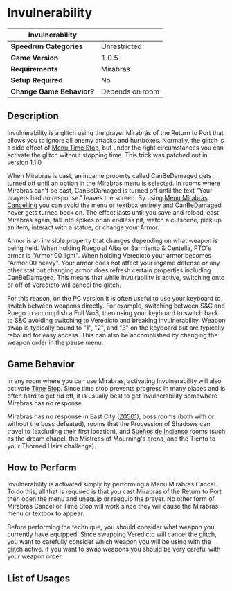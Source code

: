 # Invulnerability

|  Invulnerability          |                           |
|---------------------------|---------------------------|
| **Speedrun Categories**   | Unrestricted              |
| **Game Version**          | 1.0.5                     |
| **Requirements**          | Mirabras                  |
| **Setup Required**        | No                        |
| **Change Game Behavior?** | Depends on room           |

## Description

Invulnerability is a glitch using the prayer Mirabrás of the Return to Port that allows you to ignore all enemy attacks and hurtboxes. Normally, the glitch is a side effect of [Menu Time Stop](time_stop), but under the right circumstances you can activate the glitch without stopping time. This trick was patched out in version 1.1.0

When Mirabras is cast, an ingame property called CanBeDamaged gets turned off until an option in the Mirabras menu is selected. In rooms where Mirabras can't be cast, CanBeDamaged is turned off until the text "Your prayers had no response." leaves the screen. By using [Menu Mirabras Cancelling](index) you can avoid the menu or textbox entirely and CanBeDamaged never gets turned back on. The effect lasts until you save and reload, cast Mirabras again, fall into spikes or an endless pit, watch a cutscene, pick up an item, interact with a statue, or change your Armor. 

Armor is an invisible property that changes depending on what weapon is being held. When holding Ruego al Alba or Sarmiento & Centella, PTO's armor is "Armor 00 light". When holding Veredicto your armor becomes "Armor 00 heavy". Your armor does not affect your ingame defense or any other stat but changing armor does refresh certain properties including CanBeDamaged. This means that while Invulrability is active, switching onto or off of Veredicto will cancel the glitch.

For this reason, on the PC version it is often useful to use your keyboard to switch between weapons directly. For example, switching between S&C and Ruego to accomplish a Full WoS, then using your keyboard to switch back to S&C avoiding switching to Veredicto and breaking invulnerability. Weapon swap is typically bound to "1", "2", and "3" on the keyboard but are typically rebound for easy access. This can also be accomplished by changing the weapon order in the pause menu.

## Game Behavior

In any room where you can use Mirabras, activating Invulnerability will also activate [Time Stop](time_stop). Since time stop prevents progress in many places and is often hard to get rid off, it is usually best to get Invulnerability somewhere Mirabras has no response.

Mirabras has no response in East City ([Z0501](../../../scenes/z05/z0501)), boss rooms (both with or without the boss defeated), rooms that the Procession of Shadows can travel to (excluding their first location), and [Sueños de Incienso](../../../scenes/z05/index) rooms (such as the dream chapel, the Mistress of Mourning's arena, and the Tiento to your Thorned Hairs challenge).

## How to Perform

Invulnerability is activated simply by performing a Menu Mirabras Cancel. To do this, all that is required is that you cast Mirabrás of the Return to Port then open the menu and unequip or reequip the prayer. No other form of Mirabras Cancel or Time Stop will work since they will cause the Mirabras menu or textbox to appear.

Before performing the technique, you should consider what weapon you currently have equipped. Since swapping Veredicto will cancel the glitch, you want to carefully consider which weapon you will be using with the glitch active. If you want to swap weapons you should be very careful with your weapon order. 

## List of Usages


